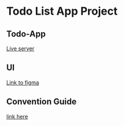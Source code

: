 # Todo List App Project

## Todo-App
[Live server](http://localhost:3000/)

## UI
[Link to figma](https://www.figma.com/proto/JZp8EY572tf14UVuPTZiTB/ToDo-List?type=design&node-id=1-8&t=NTxKSvAeLwmMH7Dj-0&scaling=min-zoom&page-id=0%3A1)

## Convention Guide

[link here](/doc/convention.md)